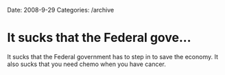 Date: 2008-9-29
Categories: /archive

# It sucks that the Federal gove...

It sucks that the Federal government has to step in to save the economy. It also sucks that you need chemo when you have cancer.
